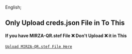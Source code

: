 English;
## Only Upload creds.json File in To This
#### If you have MIRZA-QR.stef File ❌ Don't Upload ❌ it in This
[`Upload MIRZA-QR.stef File Here`](/)
<br><br>
